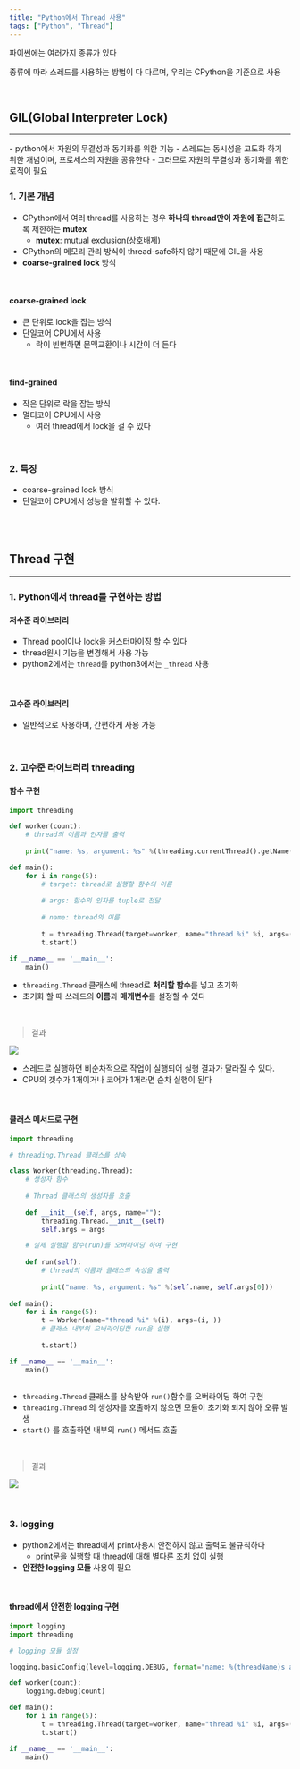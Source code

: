```yaml
---
title: "Python에서 Thread 사용"
tags: ["Python", "Thread"]
---
```




파이썬에는 여러가지 종류가 있다

종류에 따라 스레드를 사용하는 방법이 다 다르며, 우리는 CPython을 기준으로 사용

<br>

## GIL(Global Interpreter Lock)

<hr>
- python에서 자원의 무결성과 동기화를 위한 기능
- 스레드는 동시성을 고도화 하기 위한 개념이며, 프로세스의 자원을 공유한다
  - 그러므로 자원의 무결성과 동기화를 위한 로직이 필요

<br>

### 1. 기본 개념

- CPython에서 여러 thread를 사용하는 경우 **하나의 thread만이 자원에 접근**하도록 제한하는 **mutex**
  - **mutex**: mutual exclusion(상호배제)
- CPython의 메모리 관리 방식이 thread-safe하지 않기 때문에 GIL을 사용
- **coarse-grained lock** 방식

<br>

#### coarse-grained lock

- 큰 단위로 lock을 잡는 방식
- 단일코어 CPU에서 사용
  - 락이 빈번하면 문맥교환이나 시간이 더 든다

<br>

#### find-grained

- 작은 단위로 락을 잡는 방식
- 멀티코어 CPU에서 사용
  - 여러 thread에서 lock을 걸 수 있다

<br>

### 2. 특징

- coarse-grained lock 방식
- 단일코어 CPU에서 성능을 발휘할 수 있다.

<br>

<br>

## Thread 구현

<hr>

### 1. Python에서 thread를 구현하는 방법

#### 저수준 라이브러리

- Thread pool이나 lock을 커스터마이징 할 수 있다
- thread원시 기능을 변경해서 사용 가능
- python2에서는 `thread`를 python3에서는 `_thread` 사용

<br>

#### 고수준 라이브러리

- 일반적으로 사용하며, 간편하게 사용 가능

<br>

### 2. 고수준 라이브러리 threading

#### 함수 구현

```python
import threading

def worker(count):
    # thread의 이름과 인자를 출력
    
    print("name: %s, argument: %s" %(threading.currentThread().getName(), count))

def main():
    for i in range(5):
        # target: thread로 실행할 함수의 이름
        
        # args: 함수의 인자를 tuple로 전달
        
        # name: thread의 이름
        
        t = threading.Thread(target=worker, name="thread %i" %i, args=(i,))
        t.start()

if __name__ == '__main__':
    main()
```

- `threading.Thread` 클래스에 thread로 **처리할 함수**를 넣고 초기화
- 초기화 할 때 쓰레드의 **이름**과 **매개변수**를 설정할 수 있다

<br>

> 결과

![](https://user-images.githubusercontent.com/19590371/66461043-1a221e80-eab3-11e9-8643-7a06df82e6e6.png)

- 스레드로 실행하면 비순차적으로 작업이 실행되어 실행 결과가 달라질 수 있다.
- CPU의 갯수가 1개이거나 코어가 1개라면 순차 실행이 된다

<br>

#### 클래스 메서드로 구현

```python
import threading

# threading.Thread 클래스를 상속

class Worker(threading.Thread):
    # 생성자 함수
    
    # Thread 클래스의 생성자를 호출
    
    def __init__(self, args, name=""):
        threading.Thread.__init__(self)
        self.args = args

    # 실제 실행할 함수(run)를 오버라이딩 하여 구현
    
    def run(self):
        # thread의 이름과 클래스의 속성을 출력
        
        print("name: %s, argument: %s" %(self.name, self.args[0]))
        
def main():
    for i in range(5):
        t = Worker(name="thread %i" %(i), args=(i, ))
        # 클래스 내부의 오버라이딩한 run을 실행
        
        t.start()

if __name__ == '__main__':
    main()
    
```

- `threading.Thread` 클래스를 상속받아 `run()`함수를 오버라이딩 하여 구현
- `threading.Thread` 의 생성자를 호출하지 않으면 모듈이 초기화 되지 않아 오류 발생
- `start()` 를 호출하면 내부의 `run()` 메서드 호출

<br>

> 결과

![](https://user-images.githubusercontent.com/19590371/66462085-4dfe4380-eab5-11e9-8c89-5b85db30c683.png)

<br>

### 3. logging

- python2에서는 thread에서 print사용시 안전하지 않고 출력도 불규칙하다
  - print문을 실행할 때 thread에 대해 별다른 조치 없이 실행
- **안전한 logging 모듈** 사용이 필요

<br>

#### thread에서 안전한 logging 구현

```python
import logging
import threading

# logging 모듈 설정

logging.basicConfig(level=logging.DEBUG, format="name: %(threadName)s argument: %(message)s")

def worker(count):
    logging.debug(count)

def main():
    for i in range(5):
        t = threading.Thread(target=worker, name="thread %i" %i, args=(i,))
        t.start()

if __name__ == '__main__':
    main()
    
```

